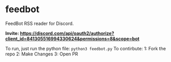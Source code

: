 # feedbot
FeedBot RSS reader for Discord.

**Invite: https://discord.com/api/oauth2/authorize?client_id=841305516994330624&permissions=8&scope=bot**

To run, just run the python file: `python3 feedbot.py`
To contirbute: 
1: Fork the repo
2: Make Changes
3: Open PR
